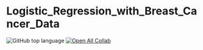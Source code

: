 # Logistic_Regression_with_Breast_Cancer_Data

![GitHub top language](https://img.shields.io/github/languages/top/Siddhant-K-code/Logistic_Regression_with_Breast_Cancer_Data.svg)
[![Open All Collab](https://colab.research.google.com/assets/colab-badge.svg)](https://colab.research.google.com/github/Siddhant-K-code/Logistic_Regression_with_Breast_Cancer_Data)

